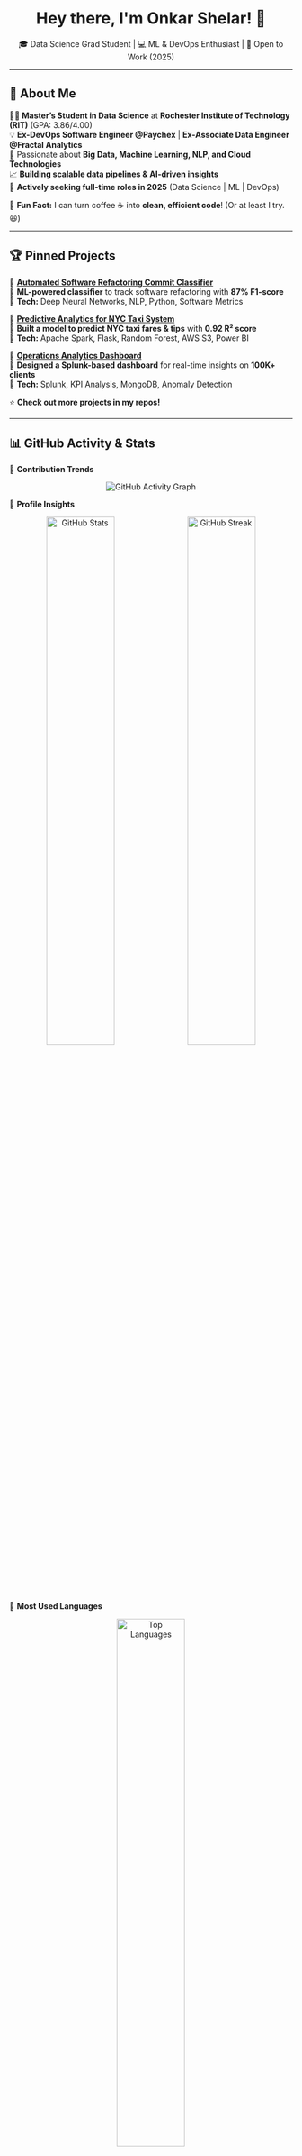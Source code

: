 <!--
**Onkar2102/Onkar2102** is a ✨ _special_ ✨ repository because its `README.md` (this file) appears on your GitHub profile.

Here are some ideas to get you started:

- 🔭 I’m currently working on ...
- 🌱 I’m currently learning ...
- 👯 I’m looking to collaborate on ...
- 🤔 I’m looking for help with ...
- 💬 Ask me about ...
- 📫 How to reach me: ...
- 😄 Pronouns: ...
- ⚡ Fun fact: ...
-->

<h1 align="center">Hey there, I'm Onkar Shelar! 👋</h1>

<p align="center">
🎓 Data Science Grad Student | 💻 ML & DevOps Enthusiast | 🚀 Open to Work (2025)
</p>

---

## 🚀 About Me  

👨‍🎓 **Master’s Student in Data Science** at **Rochester Institute of Technology (RIT)** (GPA: 3.86/4.00)  
💡 **Ex-DevOps Software Engineer @Paychex** | **Ex-Associate Data Engineer @Fractal Analytics**  
🧠 Passionate about **Big Data, Machine Learning, NLP, and Cloud Technologies**  
📈 **Building scalable data pipelines & AI-driven insights**  
🎯 **Actively seeking full-time roles in 2025** (Data Science | ML | DevOps)  

💬 **Fun Fact:** I can turn coffee ☕ into **clean, efficient code**! (Or at least I try. 😆)  

---

## 🏆 **Pinned Projects**  

📌 **[Automated Software Refactoring Commit Classifier](https://github.com/Onkar2102/RefactoringClassifier)**  
🔹 **ML-powered classifier** to track software refactoring with **87% F1-score**  
🔹 **Tech:** Deep Neural Networks, NLP, Python, Software Metrics  

📌 **[Predictive Analytics for NYC Taxi System](https://github.com/Onkar2102/NYC-Taxi-Prediction)**  
🔹 **Built a model to predict NYC taxi fares & tips** with **0.92 R² score**  
🔹 **Tech:** Apache Spark, Flask, Random Forest, AWS S3, Power BI  

📌 **[Operations Analytics Dashboard](https://github.com/Onkar2102/Operations-Dashboard)**  
🔹 **Designed a Splunk-based dashboard** for real-time insights on **100K+ clients**  
🔹 **Tech:** Splunk, KPI Analysis, MongoDB, Anomaly Detection  

⭐ **Check out more projects in my repos!**  

---

## 📊 **GitHub Activity & Stats**  

📌 **Contribution Trends**  
<p align="center">
  <img src="https://github-readme-activity-graph.vercel.app/graph?username=Onkar2102&theme=github-dark&hide_border=true" alt="GitHub Activity Graph" />
</p>

📌 **Profile Insights**  
<p align="center">
  <img src="https://github-readme-stats.vercel.app/api?username=Onkar2102&show_icons=true&theme=dark" alt="GitHub Stats" width="49%" />
  <img src="https://github-readme-streak-stats.herokuapp.com/?user=Onkar2102&theme=dark" alt="GitHub Streak" width="49%" />
</p>

📌 **Most Used Languages**  
<p align="center">
  <img src="https://github-readme-stats.vercel.app/api/top-langs/?username=Onkar2102&layout=compact&theme=dark" alt="Top Languages" width="49%" />
</p>

---

## 🛠 **Tech Stack & Tools**  

🚀 **Languages:** Python, Java, R, Bash  
📊 **Data Engineering:** Apache Spark, Databricks, ETL, Azure, Delta Lake  
📈 **Analytics & Databases:** MySQL, MongoDB, Neo4j, Power BI, Data Modeling  
🤖 **Machine Learning:** NLP, LLMs, Feature Engineering, Neural Networks  
⚙️ **DevOps & Tools:** Git, CI/CD, Docker, Kubernetes, Agile, Splunk  

💡 **Always exploring new tech and solving problems one line of code at a time!**  

---

## 📜 **Certifications**  

✅ **Microsoft Azure Data Engineer Associate (DP-203)**  
✅ **Power BI Data Analyst Associate (PL-300)**  
✅ **Databricks Accredited Lakehouse Fundamentals**  

---

## 🌍 **Let's Connect!**  

📩 **Email:** [os9660@rit.edu](mailto:os9660@rit.edu)  
🔗 **LinkedIn:** [linkedin.com/in/onkarshelar](https://www.linkedin.com/in/onkarshelar/)  
🌐 **Portfolio:** [onkar212.github.io](https://onkar212.github.io/)  

<p align="left">
  <a href="mailto:os9660@rit.edu">
    <img src="https://img.shields.io/badge/Gmail-D14836?style=for-the-badge&logo=gmail&logoColor=white" />
  </a>
  <a href="https://www.linkedin.com/in/onkarshelar/">
    <img src="https://img.shields.io/badge/LinkedIn-0077B5?style=for-the-badge&logo=linkedin&logoColor=white" />
  </a>
  <a href="https://onkar212.github.io/">
    <img src="https://img.shields.io/badge/Portfolio-000?style=for-the-badge&logo=web&logoColor=white" />
  </a>
</p>

---

🚀 **Looking for exciting opportunities in 2025** | 🔥 **Always open to networking and collaborations**  
⭐ **Check out my projects & let’s connect!** 😃  
---
